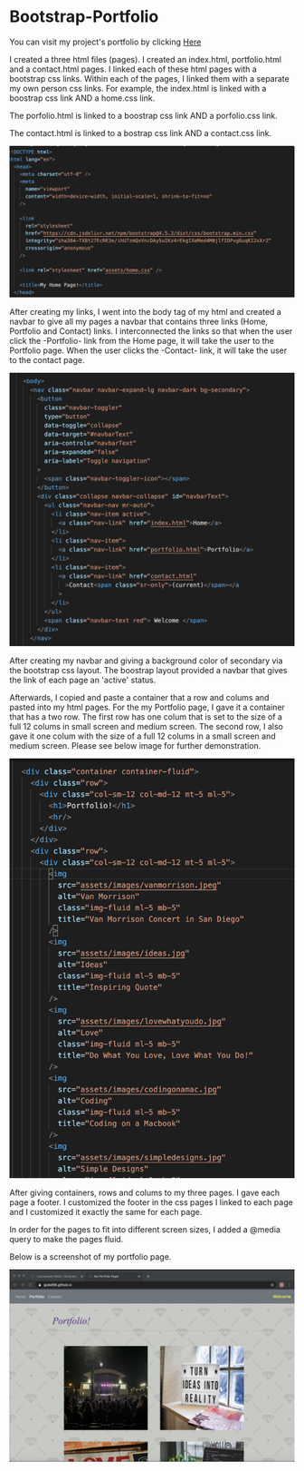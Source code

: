 # Bootstrap-Portfolio

You can visit my project's portfolio by clicking <a href="https://guled06.github.io/Bootstrap-Portfolio/">Here</a>

I created a three html files (pages). I created an index.html, portfolio.html and a contact.html pages. I linked each of these html pages with a bootstrap css links. Within each of the pages, I linked them with a separate my own person css links. For example, the index.html is linked with a boostrap css link AND a home.css link. 


The porfolio.html is linked to a boostrap css link AND a porfolio.css link. 

The contact.html is linked to a bostrap css link AND a contact.css link.

<img src="assets/images/links.png" alt="links">


After creating my links, I went into the body tag of my html and created a navbar to give all my pages a navbar that contains three links (Home, Portfolio and Contact) links. I interconnected the links so that when the user click the -Portfolio- link from the Home page, it will take the user to the Portfolio page. When the user clicks the -Contact- link, it will take the user to the contact page. 

<img src="assets/images/Navbarimage.png" alt="Navbar screenshot">

After creating my navbar and giving a background color of secondary via the bootstrap css layout. The boostrap layout provided a navbar that gives the link of each page an 'active' status. 

Afterwards, I copied and paste a container that a row and colums and pasted into my html pages. For the my Portfolio page, I gave it a container that has a two row. The first row has one colum that is set to the size of a full 12 colums in small screen and medium screen. The second row, I also gave it one colum with the size of a full 12 colums in a small screen and medium screen. Please see below image for further demonstration.

<img src="assets/images/containerimage.png" alt="Container Screenshot">


After giving containers, rows and colums to my three pages. I gave each page a footer. I customized the footer in the css pages I linked to each page and I customized it exactly the same for each page. 

In order for the pages to fit into different screen sizes, I added a @media query to make the pages fluid. 

Below is a screenshot of my portfolio page. 

<img src="assets/images/project1.png" alt="Portfolio page">


